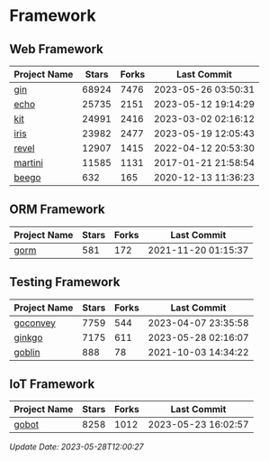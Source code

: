 # Framework

## Web Framework
| Project Name | Stars | Forks | Last Commit |
| ------------ | ----- | ----- | ----------- |
| [gin](https://github.com/gin-gonic/gin) | 68924 | 7476 | 2023-05-26 03:50:31 |
| [echo](https://github.com/labstack/echo) | 25735 | 2151 | 2023-05-12 19:14:29 |
| [kit](https://github.com/go-kit/kit) | 24991 | 2416 | 2023-03-02 02:16:12 |
| [iris](https://github.com/kataras/iris) | 23982 | 2477 | 2023-05-19 12:05:43 |
| [revel](https://github.com/revel/revel) | 12907 | 1415 | 2022-04-12 20:53:30 |
| [martini](https://github.com/go-martini/martini) | 11585 | 1131 | 2017-01-21 21:58:54 |
| [beego](https://github.com/astaxie/beego) | 632 | 165 | 2020-12-13 11:36:23 |

## ORM Framework
| Project Name | Stars | Forks | Last Commit |
| ------------ | ----- | ----- | ----------- |
| [gorm](https://github.com/jinzhu/gorm) | 581 | 172 | 2021-11-20 01:15:37 |

## Testing Framework
| Project Name | Stars | Forks | Last Commit |
| ------------ | ----- | ----- | ----------- |
| [goconvey](https://github.com/smartystreets/goconvey) | 7759 | 544 | 2023-04-07 23:35:58 |
| [ginkgo](https://github.com/onsi/ginkgo) | 7175 | 611 | 2023-05-28 02:16:07 |
| [goblin](https://github.com/franela/goblin) | 888 | 78 | 2021-10-03 14:34:22 |

## IoT Framework
| Project Name | Stars | Forks | Last Commit |
| ------------ | ----- | ----- | ----------- |
| [gobot](https://github.com/hybridgroup/gobot) | 8258 | 1012 | 2023-05-23 16:02:57 |

*Update Date: 2023-05-28T12:00:27*